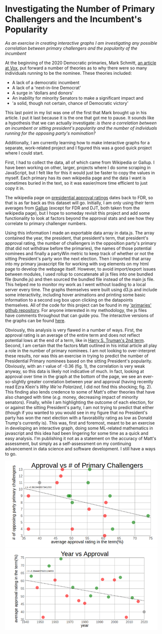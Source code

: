 # Investigating the Number of Primary Challengers and the Incumbent's Popularity
*As an exercise in creating interactive graphs I am investigating any possible correlation between primary challengers and the popularity of the incumbent*

At the beginning of the 2020 Democratic primaries, Mark Schmitt, [an article at Vox](https://www.vox.com/polyarchy/2019/5/1/18525526/democratic-candidates-president-why-so-many), put forward a number of theories as to why there were so many individuals running to be the nominee. These theories included:

* A lack of a democratic incumbent
* A lack of a 'next-in-line Democrat'
* A surge in 'dollars and donors'
* An inability for minority Senators to make a significant impact
and
* 'a solid, though not certain, chance of Democratic victory'

This last point in my list was one of the first that Mark brought up in his article. I put it last because it is the one that got me to pause. It sounds like a hypothesis that we can actually investigate: *is there a correlation between an incumbent or sitting president's popularity and the number of individuals running for the opposing party's nomination?*

Additionally, I am currently learning how to make interactive graphs for a separate, work-related project and I figured this was a good quick project where I could start.

First, I had to collect the data, all of which came from Wikipedia or Gallup. I have been working on other, larger, projects where I do some scraping in JavaScript, but I felt like for this it would just be faster to copy the values in myself. Each primary has its own wikipedia page and the data I want is sometimes buried in the text, so it was easier/more time efficient to just copy it in.

The wikipedia page on [presidential approval ratings](https://en.wikipedia.org/wiki/United_States_presidential_approval_rating) dates back to FDR, so that is as far back as this dataset will go. Initially, I am only using their term averages from [Gallup](https://news.gallup.com/poll/116677/presidential-approval-ratings-gallup-historical-statistics-trends.aspx) (except for FDR and DJT, both taken from the wikipedia page), but I hope to someday revisit this project and add some functionality to look at factors beyond the approval stats and see how they correlate to primary challenger numbers.

Using this information I made an exportable data array in data.js. The array contained the year, the president, that president's term, that president's approval rating, the number of challengers in the opposition party's primary (that did not withdraw before the primaries), the names of those potential nominees and finally a partyWin metric to keep track of whether or not the sitting President's party won the next election. Then I imported that array into my primary javascript file for working with svg elements on my html page to develop the webpage itself. However, to avoid import/export issues between modules, I used rollup to concatenate all js files into one bundled file (bundle.js) and then sourced the bundled file instead of the main js file. This helped me to monitor my work as I went without loading to a local server every time. The graphs themselves were built using d3.js and include some interactivity, including hover animations and printing some basic information to a second svg box upon clicking on the datapoints themselves. All of the code for this project can be found in my ['primaries' github repository](https://github.com/ericlumsden/primaries). For anyone interested in my methodology, the js files have comments throughout that can guide you. The interactive versions of the graphs can be found [here](https://ericlumsden.github.io/primaries/).

Obviously, this analysis is very flawed in a number of ways. First, the approval rating is an average of the entire term and does not reflect potential lows at the end of a term, like in [Harry S. Truman's 2nd term](https://en.wikipedia.org/wiki/United_States_presidential_approval_rating#/media/File:Gallup_Poll-Approval_Rating-Harry_S_Truman.png). Second, I am certain that the factors Matt outlined in his initial article all play a role in the number of primary nominees. I am not looking to over-interpret these results, nor was this an exercise in trying to predict the number of Presidential Primary nominees based on the sitting President's popularity. Obviously, with an r value of -0.36 (fig. 1), the correlation is very weak anyway, so this data is likely not indicative of much. In fact, looking at approval over time in the graph at the bottom of the page, we see an ever-so-slightly greater correlation between year and approval (having recently read Ezra Klein's *Why We're Polarized*, I did not find this shocking; fig. 2). This finding also lends credence to some of Matt's other theories that have also changed with time (*e.g.* money, decreasing impact of minority senators). Finally, while I am highlighting the outcome of each election, for or against the sitting President's party, I am not trying to predict that either (though if you wanted to you would see in my figure that no President's party has won the next election with a favorability rating as low as Donald Trump's currently is). This was, first and foremost, meant to be an exercise in developing an interactive graph, doing some ML-related mathematics in javascript and this idea had been lingering for some time as a quick and easy analysis. I'm publishing it not as a statement on the accuracy of Matt's assessment, but simply as a self-assessment on my continuing advancement in data science and software development. I still have a ways to go.

![Figure 1](./approvalVchallenger.png)
![Figure 2](./yearVapproval.png)
